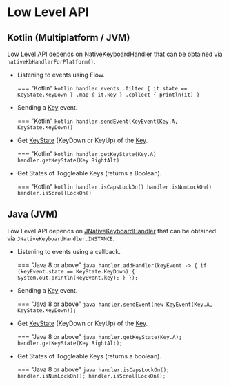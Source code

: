 # Low Level API

## Kotlin (Multiplatform / JVM)

Low Level API depends on [NativeKeyboardHandler][1] that can be obtained via `nativeKbHandlerForPlatform()`.

- Listening to events using Flow.

    === "Kotlin"
        ```kotlin
        handler.events
            .filter { it.state == KeyState.KeyDown }
            .map { it.key }
            .collect { println(it) }
        ```

- Sending a [Key][2] event.
    
    === "Kotlin"
        ```kotlin
        handler.sendEvent(KeyEvent(Key.A, KeyState.KeyDown))
        ```

- Get [KeyState][3] (KeyDown or KeyUp) of the [Key][2].

    === "Kotlin"
        ```kotlin
        handler.getKeyState(Key.A)
        handler.getKeyState(Key.RightAlt)
        ```

- Get States of Toggleable Keys (returns a Boolean).

    === "Kotlin"
        ```kotlin
        handler.isCapsLockOn()
        handler.isNumLockOn()
        handler.isScrollLockOn()
        ```

## Java (JVM)

Low Level API depends on [JNativeKeyboardHandler][4] that can be obtained via `JNativeKeyboardHandler.INSTANCE`.

- Listening to events using a callback.

    === "Java 8 or above"
        ```java
        handler.addHandler(keyEvent -> {
            if (keyEvent.state == KeyState.KeyDown) {
                System.out.println(keyEvent.key);
            }
        });
        ```

- Sending a [Key][2] event.

    === "Java 8 or above"
        ```java
        handler.sendEvent(new KeyEvent(Key.A, KeyState.KeyDown));
        ```

- Get [KeyState][3] (KeyDown or KeyUp) of the [Key][2].

    === "Java 8 or above"
        ```java
        handler.getKeyState(Key.A);
        handler.getKeyState(Key.RightAlt);
        ```

- Get States of Toggleable Keys (returns a boolean).

    === "Java 8 or above"
        ```java
        handler.isCapsLockOn();
        handler.isNumLockOn();
        handler.isScrollLockOn();
        ```

[1]: https://github.com/Animeshz/keyboard-mouse-kt/blob/master/keyboard-kt/src/commonMain/kotlin/com/github/animeshz/keyboard/NativeKeyboardHandler.kt

[2]: https://github.com/Animeshz/keyboard-mouse-kt/blob/master/keyboard-kt/src/commonMain/kotlin/com/github/animeshz/keyboard/entity/Key.kt

[3]: https://github.com/Animeshz/keyboard-mouse-kt/blob/master/keyboard-kt/src/commonMain/kotlin/com/github/animeshz/keyboard/events/KeyEvent.kt

[4]: https://github.com/Animeshz/keyboard-mouse-kt/blob/master/integration/keyboard-kt-jdk8/src/main/kotlin/com/github/animeshz/keyboard/JNativeKeyboardHandler.kt

